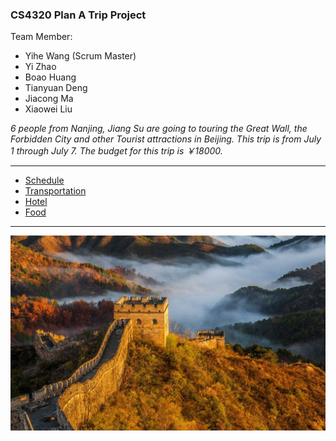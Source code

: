 ### CS4320 Plan A Trip Project

Team Member:
 - Yihe Wang (Scrum Master)
 - Yi Zhao
 - Boao Huang
 - Tianyuan Deng
 - Jiacong Ma
 - Xiaowei Liu
 
*6 people from Nanjing, Jiang Su are going to touring the Great Wall, the Forbidden City and other Tourist attractions in Beijing. This trip is from July 1 through July 7. The budget for this trip is ￥18000.*
***

 - [Schedule](https://github.com/YiheWang/CS4320PlanTripProject/blob/master/Schedule.md)
 - [Transportation](https://github.com/YiheWang/CS4320PlanTripProject/blob/master/Transportation.md)
 - [Hotel](https://github.com/YiheWang/CS4320PlanTripProject/blob/master/Hotel.md)
 - [Food](https://github.com/YiheWang/CS4320PlanTripProject/blob/master/Food.md)
 ***
![enter image description here](https://raw.githubusercontent.com/YiheWang/CS4320PlanTripProject/master/The%20Great%20Wall.jpg)
